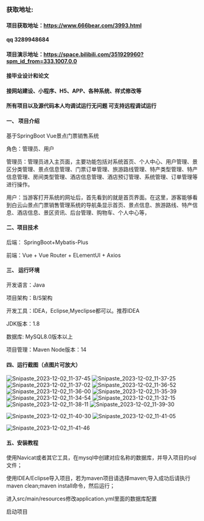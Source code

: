### 获取地址:
#### 项目获取地址：https://www.666bear.com/3993.html
#### qq 3289948684
#### 项目演示地址：https://space.bilibili.com/351929960?spm_id_from=333.1007.0.0
#### 接毕业设计和论文
#### 接网站建设、小程序、H5、APP、各种系统、样式修改等

#### 所有项目以及源代码本人均调试运行无问题 可支持远程调试运行

#### 一、 项目介绍
基于SpringBoot Vue景点门票销售系统

角色：管理员、用户

管理员：管理员进入主页面，主要功能包括对系统首页、个人中心、用户管理、景区分类管理、景点信息管理、门票订单管理、旅游路线管理、特产类型管理、特产信息管理、房间类型管理、酒店信息管理、酒店预订管理、系统管理、订单管理等进行操作。

用户：当游客打开系统的网址后，首先看到的就是首页界面。在这里，游客能够看到白云山景点门票销售管理系统的导航条显示首页、景点信息、旅游路线、特产信息、酒店信息、景区资讯、后台管理、购物车、个人中心等，
#### 二、项目技术
后端： SpringBoot+Mybatis-Plus

前端：Vue + Vue Router + ELementUI + Axios

#### 三、 运行环境
开发语言：Java

项目架构：B/S架构

开发工具：IDEA，Eclipse,Myeclipse都可以。推荐IDEA

JDK版本：1.8

数据库: MySQL8.0版本以上

项目管理：Maven
Node版本：14
#### 四、运行截图（点图片可放大）
![Snipaste_2023-12-02_11-37-45](https://github.com/666bears/scenic/assets/143094776/79c8d287-8b41-4a66-ab21-c8aa669bf5ee)
![Snipaste_2023-12-02_11-37-25](https://github.com/666bears/scenic/assets/143094776/6e14e207-a0da-4144-80fe-7346d7d8cdc1)
![Snipaste_2023-12-02_11-37-02](https://github.com/666bears/scenic/assets/143094776/d5e479e2-3d55-43a6-849f-bed37f78d01b)
![Snipaste_2023-12-02_11-36-52](https://github.com/666bears/scenic/assets/143094776/76662b0c-6506-455a-896f-c484a2fdb8fc)
![Snipaste_2023-12-02_11-36-00](https://github.com/666bears/scenic/assets/143094776/344938c6-8bfb-47b4-b41c-b037e95326ec)
![Snipaste_2023-12-02_11-35-39](https://github.com/666bears/scenic/assets/143094776/957c1f53-32c9-48ae-b225-73b07468bdda)
![Snipaste_2023-12-02_11-34-54](https://github.com/666bears/scenic/assets/143094776/fdfdc4a1-4a3c-442a-b4b5-595e1b4ecfcc)
![Snipaste_2023-12-02_11-32-15](https://github.com/666bears/scenic/assets/143094776/cd834400-203f-4dd1-8bd0-0c42165b4880)
![Snipaste_2023-12-02_11-38-11](https://github.com/666bears/scenic/assets/143094776/bc7675e4-3032-49e3-bcc2-d8261cb88c51)
![Snipaste_2023-12-02_11-39-30](https://github.com/666bears/scenic/assets/143094776/d1a88b86-706e-4e4d-b4bf-0c002f336338)

![Snipaste_2023-12-02_11-40-30](https://github.com/666bears/scenic/assets/143094776/2336b80c-00d9-436e-83fb-a846831f4a9f)
![Snipaste_2023-12-02_11-41-05](https://github.com/666bears/scenic/assets/143094776/dcca37b7-6ca3-4ea9-b75d-647c44048299)

![Snipaste_2023-12-02_11-41-46](https://github.com/666bears/scenic/assets/143094776/e7738eed-5b80-4abb-ae9c-5c1e8f5f8535)



#### 五、安装教程
使用Navicat或者其它工具，在mysql中创建对应名称的数据库，并导入项目的sql文件；

使用IDEA/Eclipse导入项目，若为maven项目请选择maven;导入成功后请执行maven clean;maven install命令，然后运行；

进入src/main/resources修改application.yml里面的数据库配置

启动项目





